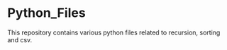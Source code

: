 # Python_Files
This repository contains various python files related to recursion, sorting and csv.
